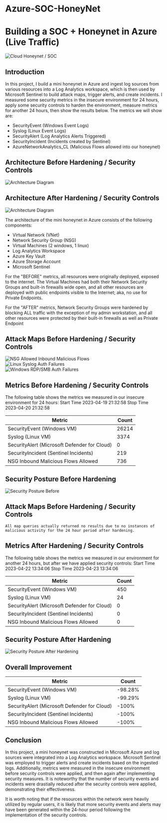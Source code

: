 # Azure-SOC-HoneyNet
# Building a SOC + Honeynet in Azure (Live Traffic)
![Cloud Honeynet / SOC](https://i.imgur.com/ZWxe03e.jpg)

## Introduction

In this project, I build a mini honeynet in Azure and ingest log sources from various resources into a Log Analytics workspace, which is then used by Microsoft Sentinel to build attack maps, trigger alerts, and create incidents. I measured some security metrics in the insecure environment for 24 hours, apply some security controls to harden the environment, measure metrics for another 24 hours, then show the results below. The metrics we will show are:

- SecurityEvent (Windows Event Logs)
- Syslog (Linux Event Logs)
- SecurityAlert (Log Analytics Alerts Triggered)
- SecurityIncident (Incidents created by Sentinel)
- AzureNetworkAnalytics_CL (Malicious Flows allowed into our honeynet)

## Architecture Before Hardening / Security Controls
![Architecture Diagram](https://i.imgur.com/aBDwnKb.jpg)

## Architecture After Hardening / Security Controls
![Architecture Diagram](https://i.imgur.com/YQNa9Pp.jpg)

The architecture of the mini honeynet in Azure consists of the following components:

- Virtual Network (VNet)
- Network Security Group (NSG)
- Virtual Machines (2 windows, 1 linux)
- Log Analytics Workspace
- Azure Key Vault
- Azure Storage Account
- Microsoft Sentinel

For the "BEFORE" metrics, all resources were originally deployed, exposed to the internet. The Virtual Machines had both their Network Security Groups and built-in firewalls wide open, and all other resources are deployed with public endpoints visible to the Internet; aka, no use for Private Endpoints.

For the "AFTER" metrics, Network Security Groups were hardened by blocking ALL traffic with the exception of my admin workstation, and all other resources were protected by their built-in firewalls as well as Private Endpoint

## Attack Maps Before Hardening / Security Controls
![NSG Allowed Inbound Malicious Flows](https://i.imgur.com/J0dmk6z.png)<br>
![Linux Syslog Auth Failures](https://i.imgur.com/WENny48.png)<br>
![Windows RDP/SMB Auth Failures](https://i.imgur.com/ZtNyNVh.png)<br>

## Metrics Before Hardening / Security Controls

The following table shows the metrics we measured in our insecure environment for 24 hours:
Start Time 2023-04-19 21:32:58
Stop Time  2023-04-20 21:32:58

| Metric                               | Count
| -------------------------------------| -----
| SecurityEvent (Windows VM)           | 26214
| Syslog (Linux VM)                    | 3374
| SecurityAlert (Microsoft Defender for Cloud) | 0
| SecurityIncident (Sentinel Incidents)| 219
| NSG Inbound Malicious Flows Allowed             | 736

## Security Posture Before Hardening
![Security Posture Before](https://i.imgur.com/uc1DiZf.png)


## Attack Maps Before Hardening / Security Controls

```All map queries actually returned no results due to no instances of malicious activity for the 24 hour period after hardening.```

## Metrics After Hardening / Security Controls

The following table shows the metrics we measured in our environment for another 24 hours, but after we have applied security controls:
Start Time 2023-04-22 13:34:06
Stop Time	 2023-04-23 13:34:06

| Metric                   | Count
| ------------------------ | -----
| SecurityEvent (Windows VM)| 450
| Syslog (Linux VM)         | 24
| SecurityAlert (Microsoft Defender for Cloud)| 0
| SecurityIncident (Sentinel Incidents)| 0
| NSG Inbound Malicious Flows Allowed| 0

## Security Posture After Hardening
![Security Posture After Hardening](https://i.imgur.com/9tX9ViJ.png)



## Overall Improvement

| Metric                   | Count
| ------------------------ | -----
| SecurityEvent (Windows VM)| -98.28%
| Syslog (Linux VM)         | -99.29%
| SecurityAlert (Microsoft Defender for Cloud)| -100%
| SecurityIncident (Sentinel Incidents)| -100%
| NSG Inbound Malicious Flows Allowed|-100%

## Conclusion

In this project, a mini honeynet was constructed in Microsoft Azure and log sources were integrated into a Log Analytics workspace. Microsoft Sentinel was employed to trigger alerts and create incidents based on the ingested logs. Additionally, metrics were measured in the insecure environment before security controls were applied, and then again after implementing security measures. It is noteworthy that the number of security events and incidents were drastially reduced after the security controls were applied, demonstrating their effectiveness.

It is worth noting that if the resources within the network were heavily utilized by regular users, it is likely that more security events and alerts may have been generated within the 24-hour period following the implementation of the security controls.
